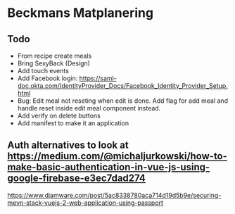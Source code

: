 # Beckmans Matplanering

## Todo
- From recipe create meals
- Bring SexyBack (Design)
- Add touch events
- Add Facebook login: https://saml-doc.okta.com/IdentityProvider_Docs/Facebook_Identity_Provider_Setup.html
- Bug: Edit meal not reseting when edit is done. Add flag for add meal and handle reset inside edit meal component instead.
- Add verify on delete buttons
- Add manifest to make it an application


## Auth alternatives to look at https://medium.com/@michaljurkowski/how-to-make-basic-authentication-in-vue-js-using-google-firebase-e3ec7dad274
https://www.djamware.com/post/5ac8338780aca714d19d5b9e/securing-mevn-stack-vuejs-2-web-application-using-passport
